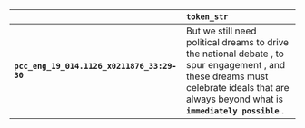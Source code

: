 |                                             | `token_str`                                                                                                                                                                                 |
|:--------------------------------------------|:--------------------------------------------------------------------------------------------------------------------------------------------------------------------------------------------|
| **`pcc_eng_19_014.1126_x0211876_33:29-30`** | But we still need political dreams to drive the national debate , to spur engagement , and these dreams must celebrate ideals that are always beyond what is __``immediately possible``__ . |